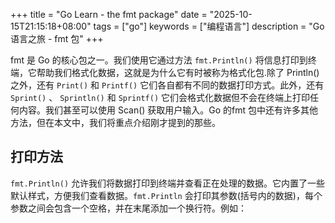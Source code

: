 +++
title = "Go Learn - the fmt package"
date = "2025-10-15T21:15:18+08:00"
tags = ["go"]
keywords = ["编程语言"]
description = "Go 语言之旅 - fmt 包"
+++

fmt 是 Go 的核心包之一。我们使用它通过方法 `fmt.Println()` 将信息打印到终端，它帮助我们格式化数据，这就是为什么它有时被称为格式化包.除了 Println()之外，还有 `Print()` 和 `Printf()` 它们各自都有不同的数据打印方式。此外，还有 `Sprint()` 、 `Sprintln()` 和 `Sprintf()` 它们会格式化数据但不会在终端上打印任何内容。我们甚至可以使用 Scan() 获取用户输入。Go 的fmt 包中还有许多其他方法，但在本文中，我们将重点介绍刚才提到的那些。

## 打印方法

`fmt.Println()` 允许我们将数据打印到终端并查看正在处理的数据。它内置了一些默认样式，方便我们查看数据。`fmt.Println` 会打印其参数(括号内的数据)，每个参数之间会包含一个空格，并在末尾添加一个换行符。例如：
